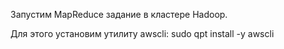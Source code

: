 Запустим MapReduce задание в кластере Hadoop. 

Для этого установим утилиту awscli: sudo qpt install -y awscli
